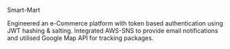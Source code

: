 Smart-Mart

Engineered an e-Commerce platform with token based authentication using JWT hashing & salting.
Integrated AWS-SNS to provide email notifications and utilised Google Map API for tracking packages.
